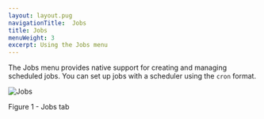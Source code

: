 ```yaml
---
layout: layout.pug
navigationTitle:  Jobs
title: Jobs
menuWeight: 3
excerpt: Using the Jobs menu
---
```


The Jobs menu provides native support for creating and managing scheduled jobs. You can set up jobs with a scheduler using the `cron` format.

![Jobs](/dcos/1.12/img/GUI-Jobs-Jobs_Table-1_12.png)

Figure 1 - Jobs tab
